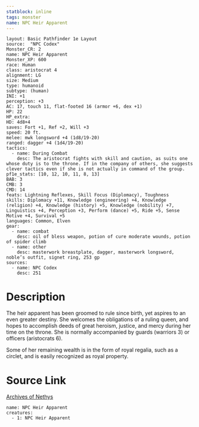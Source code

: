 ```yaml
---
statblock: inline
tags: monster
name: NPC Heir Apparent
---
```

```statblock
layout: Basic Pathfinder 1e Layout
source:  "NPC Codex"
Monster_CR: 2
name: NPC Heir Apparent
Monster_XP: 600
race: Human
class: aristocrat 4
alignment: LG
size: Medium
type: humanoid
subtype: (human)
INI: +1
perception: +3
AC: 17, touch 11, flat-footed 16 (armor +6, dex +1)
HP: 22
HP_extra: 
HD: 4d8+4
saves: Fort +1, Ref +2, Will +3
speed: 20 ft.
melee: mwk longsword +4 (1d8/19-20)
ranged: dagger +4 (1d4/19-20)
tactics:
  - name: During Combat
    desc: The aristocrat fights with skill and caution, as suits one whose duty is to the throne. If in the company of others, she suggests clever tactics even if she is not actually in command of the group.
pf1e_stats: [10, 12, 10, 11, 8, 13]
BAB: 3
CMB: 3
CMD: 14
feats: Lightning Reflexes, Skill Focus (Diplomacy), Toughness
skills: Diplomacy +11, Knowledge (engineering) +4, Knowledge (religion) +4, Knowledge (history) +5, Knowledge (nobility) +7, Linguistics +4, Perception +3, Perform (dance) +5, Ride +5, Sense Motive +4, Survival +5
languages: Common, Elven
gear:
  - name: combat
    desc: oil of bless weapon, potion of cure moderate wounds, potion of spider climb
  - name: other
    desc: masterwork breastplate, dagger, masterwork longsword, noble’s outfit, signet ring, 253 gp
sources:
  - name: NPC Codex
    desc: 251
```
# Description
The heir apparent has been groomed to rule since birth, yet aspires to an even greater destiny. She welcomes the obligations of a ruling queen, and hopes to accomplish deeds of great heroism, justice, and mercy during her time on the throne. She is normally accompanied by guards (warriors 3) or officers (aristocrats 6).

Some of her remaining wealth is in the form of royal regalia, such as a circlet, and is easily recognized as royal property.
# Source Link
[Archives of Nethys](https://aonprd.com/NPCDisplay.aspx?ItemName=Heir%20Apparent)
```encounter-table
name: NPC Heir Apparent
creatures:
  - 1: NPC Heir Apparent
```
